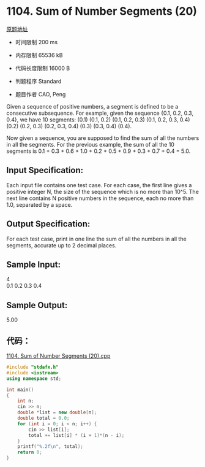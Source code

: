 # 1104. Sum of Number Segments (20)

[原题地址](https://www.patest.cn/contests/pat-a-practise/1104)

* 时间限制 200 ms



* 内存限制 65536 kB



* 代码长度限制 16000 B



* 判题程序 Standard 

* 题目作者 CAO, Peng



Given a sequence of positive numbers, a segment is defined to be a consecutive subsequence. For example, given the sequence {0.1, 0.2, 0.3, 0.4}, we have 10 segments: (0.1) (0.1, 0.2) (0.1, 0.2, 0.3) (0.1, 0.2, 0.3, 0.4) (0.2) (0.2, 0.3) (0.2, 0.3, 0.4) (0.3) (0.3, 0.4) (0.4). 

Now given a sequence, you are supposed to find the sum of all the numbers in all the segments. For the previous example, the sum of all the 10 segments is 0.1 + 0.3 + 0.6 + 1.0 + 0.2 + 0.5 + 0.9 + 0.3 + 0.7 + 0.4 = 5.0. 

## Input Specification: 

Each input file contains one test case. For each case, the first line gives a positive integer N, the size of the sequence which is no more than 10^5. The next line contains N positive numbers in the sequence, each no more than 1.0, separated by a space.

## Output Specification: 

For each test case, print in one line the sum of all the numbers in all the segments, accurate up to 2 decimal places.

## Sample Input:  
4   
0.1 0.2 0.3 0.4   

## Sample Output:  
5.00  

## 代码：

[1104. Sum of Number Segments (20).cpp](https://github.com/jerrykcode/PAT-Advanced-Level-Practise/blob/master/PAT%20Advanced%20Level%20Practice/1104.%20Sum%20of%20Number%20Segments%20(20)/1104.%20Sum%20of%20Number%20Segments%20(20).cpp)


```cpp
#include "stdafx.h"
#include <iostream>
using namespace std;

int main()
{
	int n;
	cin >> n;
	double *list = new double[n];
	double total = 0.0;
	for (int i = 0; i < n; i++) {
		cin >> list[i];
		total += list[i] * (i + 1)*(n - i);
	}
	printf("%.2f\n", total);
    return 0;
}
```